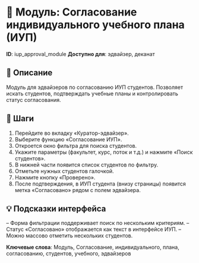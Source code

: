 # 📘 Модуль: Согласование индивидуального учебного плана (ИУП)
**ID**: iup_approval_module
**Доступно для**: эдвайзер, деканат

## 📝 Описание
Модуль для эдвайзеров по согласованию ИУП студентов. Позволяет искать студентов, подтверждать учебные планы и контролировать статус согласования.

## 🩜 Шаги
1. Перейдите во вкладку «Куратор-эдвайзер».
2. Выберите функцию «Согласование ИУП».
3. Откроется окно фильтра для поиска студентов.
4. Укажите параметры (факультет, курс, поток и т.д.) и нажмите «Поиск студентов».
5. В нижней части появится список студентов по фильтру.
6. Отметьте нужных студентов галочкой.
7. Нажмите кнопку «Проверено».
8. После подтверждения, в ИУП студента (внизу страницы) появится метка «Согласовано» рядом с полем эдвайзера.

## 💡 Подсказки интерфейса
– Форма фильтрации поддерживает поиск по нескольким критериям.
– Статус «Согласовано» отображается как текст в интерфейсе ИУП.
– Можно массово отметить нескольких студентов.

**Ключевые слова**: Модуль, Согласование, индивидуального, плана, согласованию, студентов, учебного, эдвайзеров
